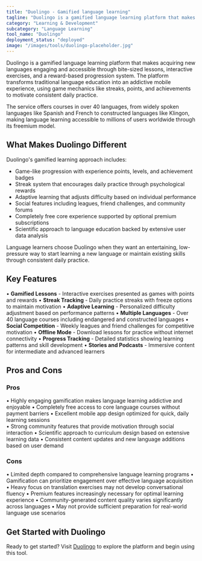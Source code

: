 ```yaml
---
title: "Duolingo - Gamified language learning"
tagline: "Duolingo is a gamified language learning platform that makes acquiring new languages engaging and accessible through bite-sized lessons, interactive exercises, and a reward-based progression system..."
category: "Learning & Development"
subcategory: "Language Learning"
tool_name: "Duolingo"
deployment_status: "deployed"
image: "/images/tools/duolingo-placeholder.jpg"
---
```


Duolingo is a gamified language learning platform that makes acquiring new languages engaging and accessible through bite-sized lessons, interactive exercises, and a reward-based progression system. The platform transforms traditional language education into an addictive mobile experience, using game mechanics like streaks, points, and achievements to motivate consistent daily practice.

The service offers courses in over 40 languages, from widely spoken languages like Spanish and French to constructed languages like Klingon, making language learning accessible to millions of users worldwide through its freemium model.

## What Makes Duolingo Different

Duolingo's gamified learning approach includes:
- Game-like progression with experience points, levels, and achievement badges
- Streak system that encourages daily practice through psychological rewards
- Adaptive learning that adjusts difficulty based on individual performance
- Social features including leagues, friend challenges, and community forums
- Completely free core experience supported by optional premium subscriptions
- Scientific approach to language education backed by extensive user data analysis

Language learners choose Duolingo when they want an entertaining, low-pressure way to start learning a new language or maintain existing skills through consistent daily practice.

## Key Features

• **Gamified Lessons** - Interactive exercises presented as games with points and rewards
• **Streak Tracking** - Daily practice streaks with freeze options to maintain motivation
• **Adaptive Learning** - Personalized difficulty adjustment based on performance patterns
• **Multiple Languages** - Over 40 language courses including endangered and constructed languages
• **Social Competition** - Weekly leagues and friend challenges for competitive motivation
• **Offline Mode** - Download lessons for practice without internet connectivity
• **Progress Tracking** - Detailed statistics showing learning patterns and skill development
• **Stories and Podcasts** - Immersive content for intermediate and advanced learners

## Pros and Cons

### Pros
• Highly engaging gamification makes language learning addictive and enjoyable
• Completely free access to core language courses without payment barriers
• Excellent mobile app design optimized for quick, daily learning sessions  
• Strong community features that provide motivation through social interaction
• Scientific approach to curriculum design based on extensive learning data
• Consistent content updates and new language additions based on user demand

### Cons
• Limited depth compared to comprehensive language learning programs
• Gamification can prioritize engagement over effective language acquisition
• Heavy focus on translation exercises may not develop conversational fluency
• Premium features increasingly necessary for optimal learning experience
• Community-generated content quality varies significantly across languages
• May not provide sufficient preparation for real-world language use scenarios

## Get Started with Duolingo

Ready to get started? Visit [Duolingo](https://www.duolingo.com/) to explore the platform and begin using this tool.